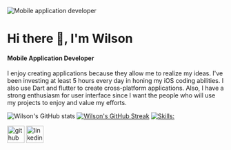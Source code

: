 ![Mobile application developer](https://camo.githubusercontent.com/5ddf73ad3a205111cf8c686f687fc216c2946a75005718c8da5b837ad9de78c9/68747470733a2f2f7468756d62732e6766796361742e636f6d2f4576696c4e657874446576696c666973682d736d616c6c2e676966)

# Hi there 👋, I'm Wilson
#### Mobile Application Developer

I enjoy creating applications because they allow me to realize my ideas. I've been investing at least 5 hours every day in honing my iOS coding abilities. I also use Dart and flutter to create cross-platform applications. Also, I have a strong enthusiasm for user interface since I want the people who will use my projects to enjoy and value my efforts.

![Wilson's GitHub stats](https://github-readme-stats.vercel.app/api?username=wilsonmungai&show_icons=true&theme=transparent)
[![Wilson's GitHub Streak](https://streak-stats.demolab.com/?user=wilsonmungai&theme=transparent)](https://git.io/streak-stats)
[![Skills:](https://skillicons.dev/icons?i=swift,flutter,vscode,firebase,github,figma,stackoverflow,git&theme=light)](https://skillicons.dev)
<!-- [![Top Langs](https://github-readme-stats.vercel.app/api/top-langs/?username=wilsonmungai&layout=compact&theme=transparent)](https://github.com/wilsonmungai/github-readme-stats) -->


[<img src='https://cdn.jsdelivr.net/npm/simple-icons@3.0.1/icons/github.svg' alt='github' height='40'>](https://github.com/WilsonMungai)  [<img src='https://cdn.jsdelivr.net/npm/simple-icons@3.0.1/icons/linkedin.svg' alt='linkedin' height='40'>](https://www.linkedin.com/in/wilson-mungai/)  


